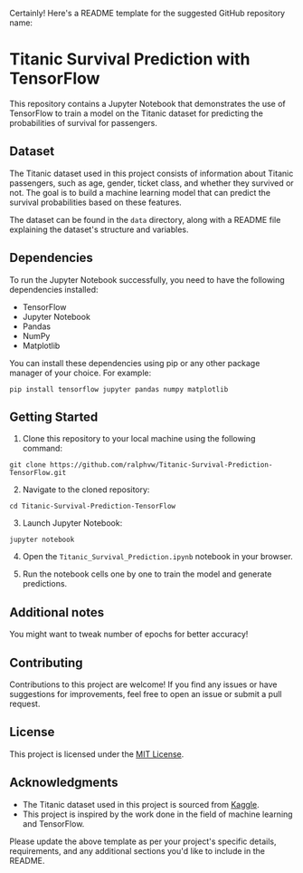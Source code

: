 Certainly! Here's a README template for the suggested GitHub repository name:

# Titanic Survival Prediction with TensorFlow

This repository contains a Jupyter Notebook that demonstrates the use of TensorFlow to train a model on the Titanic dataset for predicting the probabilities of survival for passengers.

## Dataset

The Titanic dataset used in this project consists of information about Titanic passengers, such as age, gender, ticket class, and whether they survived or not. The goal is to build a machine learning model that can predict the survival probabilities based on these features.

The dataset can be found in the `data` directory, along with a README file explaining the dataset's structure and variables.

## Dependencies

To run the Jupyter Notebook successfully, you need to have the following dependencies installed:

- TensorFlow
- Jupyter Notebook
- Pandas
- NumPy
- Matplotlib

You can install these dependencies using pip or any other package manager of your choice. For example:

```
pip install tensorflow jupyter pandas numpy matplotlib
```

## Getting Started

1. Clone this repository to your local machine using the following command:

```
git clone https://github.com/ralphvw/Titanic-Survival-Prediction-TensorFlow.git
```

2. Navigate to the cloned repository:

```
cd Titanic-Survival-Prediction-TensorFlow
```

3. Launch Jupyter Notebook:

```
jupyter notebook
```

4. Open the `Titanic_Survival_Prediction.ipynb` notebook in your browser.

5. Run the notebook cells one by one to train the model and generate predictions.

## Additional notes
You might want to tweak number of epochs for better accuracy!

## Contributing

Contributions to this project are welcome! If you find any issues or have suggestions for improvements, feel free to open an issue or submit a pull request.

## License

This project is licensed under the [MIT License](LICENSE).

## Acknowledgments

- The Titanic dataset used in this project is sourced from [Kaggle](https://www.kaggle.com/c/titanic).
- This project is inspired by the work done in the field of machine learning and TensorFlow.

Please update the above template as per your project's specific details, requirements, and any additional sections you'd like to include in the README.